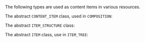 The following types are used as content items in various resources.
<div class="mb-5"></div>

The abstract `CONTENT_ITEM` class, used in `COMPOSITION`:
<SchemaDefinition schemaRef="#/components/schemas/UContentItem" />

The abstract `ITEM_STRUCTURE` class:
<SchemaDefinition schemaRef="#/components/schemas/UItemStructure" />

The abstract `ITEM` class, use in `ITEM_TREE`:
<SchemaDefinition schemaRef="#/components/schemas/UItem" />

